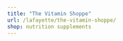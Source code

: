 ```yaml
---
title: "The Vitamin Shoppe"
url: /lafayette/the-vitamin-shoppe/
shop: nutrition supplements
---
```

